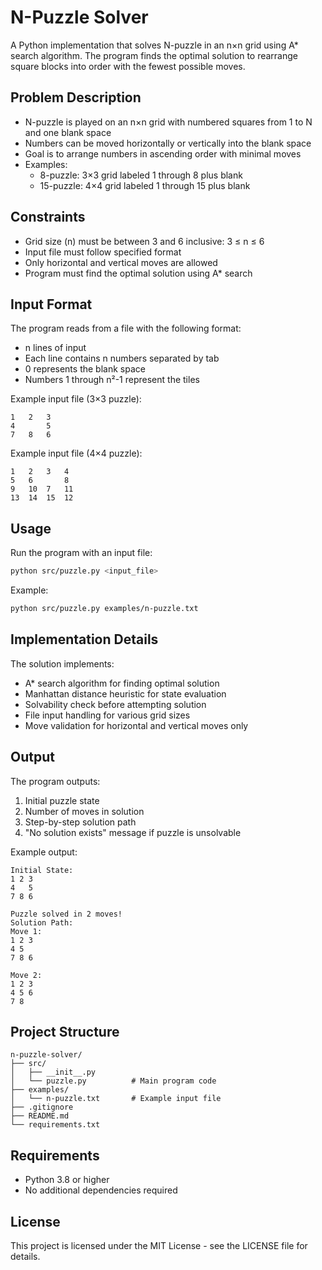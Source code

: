# N-Puzzle Solver

A Python implementation that solves N-puzzle in an n×n grid using A* search algorithm. The program finds the optimal solution to rearrange square blocks into order with the fewest possible moves.

## Problem Description

- N-puzzle is played on an n×n grid with numbered squares from 1 to N and one blank space
- Numbers can be moved horizontally or vertically into the blank space
- Goal is to arrange numbers in ascending order with minimal moves
- Examples:
  - 8-puzzle: 3×3 grid labeled 1 through 8 plus blank
  - 15-puzzle: 4×4 grid labeled 1 through 15 plus blank

## Constraints

- Grid size (n) must be between 3 and 6 inclusive: 3 ≤ n ≤ 6
- Input file must follow specified format
- Only horizontal and vertical moves are allowed
- Program must find the optimal solution using A* search

## Input Format

The program reads from a file with the following format:
- n lines of input
- Each line contains n numbers separated by tab
- 0 represents the blank space
- Numbers 1 through n²-1 represent the tiles

Example input file (3×3 puzzle):
```
1   2   3
4       5
7   8   6
```

Example input file (4×4 puzzle):
```
1   2   3   4
5   6       8
9   10  7   11
13  14  15  12
```

## Usage

Run the program with an input file:
```bash
python src/puzzle.py <input_file>
```

Example:
```bash
python src/puzzle.py examples/n-puzzle.txt
```

## Implementation Details

The solution implements:
- A* search algorithm for finding optimal solution
- Manhattan distance heuristic for state evaluation
- Solvability check before attempting solution
- File input handling for various grid sizes
- Move validation for horizontal and vertical moves only

## Output

The program outputs:
1. Initial puzzle state
2. Number of moves in solution
3. Step-by-step solution path
4. "No solution exists" message if puzzle is unsolvable

Example output:
```
Initial State:
1 2 3
4   5
7 8 6

Puzzle solved in 2 moves!
Solution Path:
Move 1:
1 2 3
4 5  
7 8 6

Move 2:
1 2 3
4 5 6
7 8  
```

## Project Structure

```
n-puzzle-solver/
├── src/
│   ├── __init__.py
│   └── puzzle.py          # Main program code
├── examples/
│   └── n-puzzle.txt       # Example input file
├── .gitignore
├── README.md
└── requirements.txt
```

## Requirements

- Python 3.8 or higher
- No additional dependencies required

## License

This project is licensed under the MIT License - see the LICENSE file for details.
